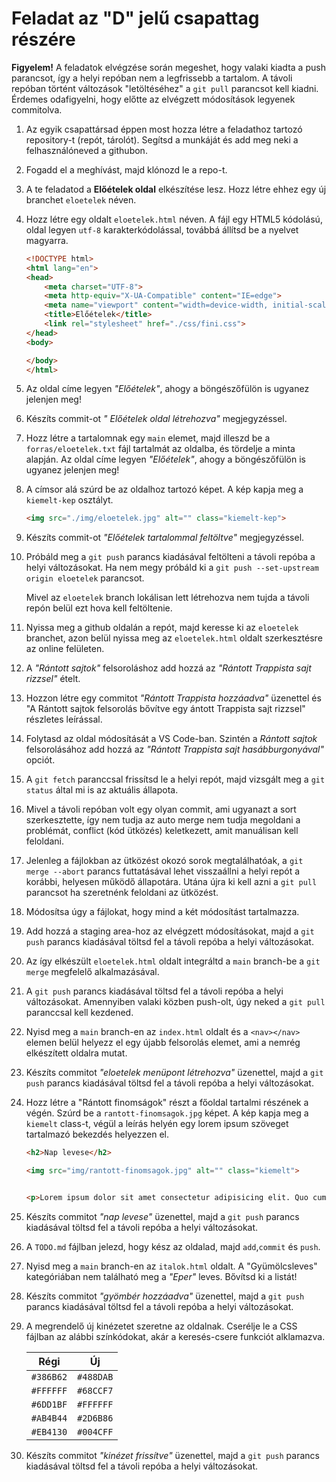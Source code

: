 # Feladat az "D" jelű csapattag részére

**Figyelem!** A feladatok elvégzése során megeshet, hogy valaki kiadta a push parancsot, így a helyi repóban nem a legfrissebb a tartalom. A távoli repóban történt változások "letöltéséhez" a `git pull` parancsot kell kiadni. Érdemes odafigyelni, hogy előtte az elvégzett  módosítások legyenek commitolva.

1. Az egyik csapattársad éppen most hozza létre a feladathoz tartozó repository-t (repót, tárolót). Segítsd a munkáját és add meg neki a felhasználóneved a githubon.

1. Fogadd el a meghívást, majd klónozd le a repo-t.

1. A te feladatod a **Előételek oldal** elkészítése lesz. Hozz létre ehhez egy új branchet `eloetelek` néven.

1. Hozz létre egy oldalt `eloetelek.html` néven. A fájl egy HTML5 kódolású, oldal legyen `utf-8` karakterkódolással, továbbá állítsd be a nyelvet magyarra.


    ```html
    <!DOCTYPE html>
    <html lang="en">
    <head>
        <meta charset="UTF-8">
        <meta http-equiv="X-UA-Compatible" content="IE=edge">
        <meta name="viewport" content="width=device-width, initial-scale=1.0">
        <title>Előételek</title>
        <link rel="stylesheet" href="./css/fini.css">
    </head>
    <body>

    </body>
    </html>
    ```

1. Az oldal címe legyen *"Előételek"*, ahogy a böngészőfülön is ugyanez jelenjen meg!

1. Készíts commit-ot *" Előételek oldal létrehozva"* megjegyzéssel.

1. Hozz létre a tartalomnak egy `main` elemet, majd illeszd be a `forras/eloetelek.txt` fájl tartalmát az oldalba, és tördelje a minta alapján. Az oldal címe legyen *"Előételek"*, ahogy a böngészőfülön is ugyanez jelenjen meg!

1. A címsor alá szúrd be az oldalhoz tartozó képet. A kép kapja meg a `kiemelt-kep` osztályt.

    ```html
    <img src="./img/eloetelek.jpg" alt="" class="kiemelt-kep">
    ```

1. Készíts commit-ot *"Előételek tartalommal feltöltve"* megjegyzéssel.

1. Próbáld meg a `git push` parancs kiadásával feltölteni a távoli repóba a helyi változásokat. Ha nem megy próbáld ki a `git push --set-upstream origin eloetelek` parancsot.

    Mivel az `eloetelek` branch lokálisan lett létrehozva nem tujda a távoli repón belül ezt hova kell feltöltenie.

1. Nyissa meg a github oldalán a repót, majd keresse ki az `eloetelek` branchet, azon belül nyissa meg az `eloetelek.html` oldalt szerkesztésre az online felületen.

1. A *"Rántott sajtok"* felsoroláshoz add hozzá az *"Rántott Trappista sajt rizzsel"*  ételt.

1. Hozzon létre egy commitot *"Rántott Trappista hozzáadva"* üzenettel és "A Rántott sajtok felsorolás bővítve egy ántott Trappista sajt rizzsel" részletes leírással.

1. Folytasd az oldal módosítását a VS Code-ban. Szintén a *Rántott sajtok* felsorolásához add hozzá az *"Rántott Trappista sajt hasábburgonyával"* opciót.

1. A `git fetch` paranccsal frissítsd le a helyi repót, majd vizsgált meg a `git status` által mi is az aktuális állapota.

1. Mivel a távoli repóban volt egy olyan commit, ami ugyanazt a sort szerkesztette, így nem tudja az auto merge nem tudja megoldani a problémát, conflict (kód ütközés) keletkezett, amit manuálisan kell feloldani.

1. Jelenleg a fájlokban az ütközést okozó sorok megtalálhatóak, a `git merge --abort` parancs futtatásával lehet visszaállni a helyi repót a korábbi, helyesen működő állapotára. Utána újra ki kell azni a `git pull` parancsot ha szeretnénk feloldani az ütközést.

1. Módosítsa úgy a fájlokat, hogy mind a két módosítást tartalmazza.

1. Add hozzá a staging area-hoz az elvégzett módosításokat, majd a `git push` parancs kiadásával töltsd fel a távoli repóba a helyi változásokat.

1. Az így elkészült `eloetelek.html` oldalt integráltd a `main` branch-be a `git merge` megfelelő alkalmazásával.

1. A `git push` parancs kiadásával töltsd fel a távoli repóba a helyi változásokat. Amennyiben valaki közben push-olt, úgy neked a `git pull` paranccsal kell kezdened.

1. Nyisd meg a `main` branch-en az `index.html` oldalt és a `<nav></nav>` elemen belül helyezz el egy újabb felsorolás elemet, ami a nemrég elkészített oldalra mutat.

1. Készíts commitot *"eloetelek menüpont létrehozva"* üzenettel, majd a `git push` parancs kiadásával töltsd fel a távoli repóba a helyi változásokat.

1. Hozz létre a "Rántott finomságok" részt a főoldal tartalmi részének a végén. Szúrd be a `rantott-finomsagok.jpg` képet. A kép kapja meg a `kiemelt` class-t, végül a leírás helyén egy lorem ipsum szöveget tartalmazó bekezdés helyezzen el.

    ```html
    <h2>Nap levese</h2>

    <img src="img/rantott-finomsagok.jpg" alt="" class="kiemelt">


    <p>Lorem ipsum dolor sit amet consectetur adipisicing elit. Quo cumque neque illo nam voluptatem quis, aperiam, alias saepe fugiat debitis, quod molestias at vero consequatur. Voluptatum, corporis porro. Facere, animi?</p>
    ```

1. Készíts commitot *"nap levese"* üzenettel, majd a `git push` parancs kiadásával töltsd fel a távoli repóba a helyi változásokat.

1. A `TODO.md` fájlban jelezd, hogy kész az oldalad, majd `add`,`commit` és `push`.

1. Nyisd meg a `main` branch-en az `italok.html` oldalt. A "Gyümölcsleves" kategóriában nem található meg a *"Eper"* leves. Bővítsd ki a listát!

1. Készíts commitot *"gyömbér hozzáadva"* üzenettel, majd a `git push` parancs kiadásával töltsd fel a távoli repóba a helyi változásokat.

1. A megrendelő új kinézetet szeretne az oldalnak. Cserélje le a CSS fájlban az alábbi színkódokat, akár a keresés-csere funkciót alklamazva.

    |   Régi    |    Új     |
    |-----------|-----------|
    | `#386B62` | `#488DAB` |
    | `#FFFFFF` | `#68CCF7` |
    | `#6DD1BF` | `#FFFFFF` |
    | `#AB4B44` | `#2D6B86` |
    | `#EB4130` | `#004CFF` |

1. Készíts commitot *"kinézet frissítve"* üzenettel, majd a `git push` parancs kiadásával töltsd fel a távoli repóba a helyi változásokat.